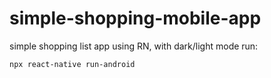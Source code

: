 # simple-shopping-mobile-app
simple shopping list app using RN, with dark/light mode
run:
```
npx react-native run-android
```
